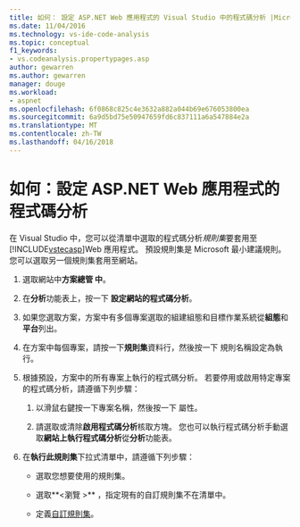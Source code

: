 ```yaml
---
title: 如何： 設定 ASP.NET Web 應用程式的 Visual Studio 中的程式碼分析 |Microsoft 文件
ms.date: 11/04/2016
ms.technology: vs-ide-code-analysis
ms.topic: conceptual
f1_keywords:
- vs.codeanalysis.propertypages.asp
author: gewarren
ms.author: gewarren
manager: douge
ms.workload:
- aspnet
ms.openlocfilehash: 6f0868c825c4e3632a882a044b69e676053800ea
ms.sourcegitcommit: 6a9d5bd75e50947659fd6c837111a6a547884e2a
ms.translationtype: MT
ms.contentlocale: zh-TW
ms.lasthandoff: 04/16/2018
---
```

# <a name="how-to-configure-code-analysis-for-an-aspnet-web-application"></a>如何：設定 ASP.NET Web 應用程式的程式碼分析

在 Visual Studio 中，您可以從清單中選取的程式碼分析*規則集*要套用至[!INCLUDE[vstecasp](../code-quality/includes/vstecasp_md.md)]Web 應用程式。 預設規則集是 Microsoft 最小建議規則。 您可以選取另一個規則集套用至網站。

1. 選取網站中**方案總管 中**。

2. 在**分析**功能表上，按一下 **設定網站的程式碼分析**。

3. 如果您選取方案，方案中有多個專案選取的組建組態和目標作業系統從**組態**和**平台**列出。

4. 在方案中每個專案，請按一下**規則集**資料行，然後按一下 規則名稱設定為執行。

5. 根據預設，方案中的所有專案上執行的程式碼分析。 若要停用或啟用特定專案的程式碼分析，請遵循下列步驟：

    1. 以滑鼠右鍵按一下專案名稱，然後按一下 屬性。

    2. 請選取或清除**啟用程式碼分析**核取方塊。 您也可以執行程式碼分析手動選取**網站上執行程式碼分析**從**分析**功能表。

6. 在**執行此規則集**下拉式清單中，請遵循下列步驟：

    - 選取您想要使用的規則集。

    - 選取**\<瀏覽 >** ，指定現有的自訂規則集不在清單中。

    - 定義[自訂規則集](../code-quality/how-to-create-a-custom-rule-set.md)。